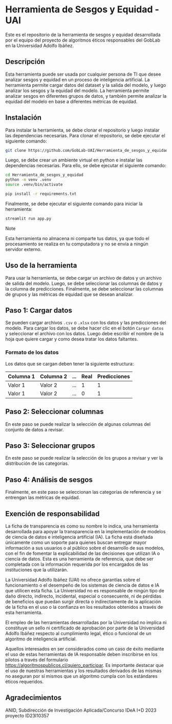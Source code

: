 # Herramienta de Sesgos y Equidad - UAI


Este es el repositorio de la herramienta de sesgos y equidad desarrollada por el equipo del proyecto de algoritmos éticos responsables del GobLab en la Universidad Adolfo Ibáñez.

## Descripción

Esta herramienta puede ser usada por cualquier persona de TI que desee analizar sesgos y equidad en un proceso de inteligencia artificial. La herramienta permite cargar datos del dataset y la salida del modelo, y luego analizar los sesgos y la equidad del modelo. La herramienta permite analizar sesgos en diferentes grupos de datos, y también permite analizar la equidad del modelo en base a diferentes métricas de equidad.

## Instalación

Para instalar la herramienta, se debe clonar el repositorio y luego instalar las dependencias necesarias. Para clonar el repositorio, se debe ejecutar el siguiente comando:

```bash
git clone https://github.com/GobLab-UAI/Herramienta_de_sesgos_y_equidad.git

```

Luego, se debe crear un ambiente virtual en python e instalar las dependencias necesarias. Para ello, se debe ejecutar el siguiente comando:

```bash
cd Herramienta_de_sesgos_y_equidad
python -m venv .venv
source .venv/bin/activate

pip install -r requirements.txt
```
Finalmente, se debe ejecutar el siguiente comando para iniciar la herramienta:

```bash
streamlit run app.py
```

>[!NOTE]
>
>Esta herramienta no almacena ni comparte tus datos, ya que todo el procesamiento se realiza en tu computadora y no se envía a ningún servidor externo.


## Uso de la herramienta

Para usar la herramienta, se debe cargar un archivo de datos y un archivo de salida del modelo. Luego, se debe seleccionar las columnas de datos y la columna de predicciones. Finalmente, se debe seleccionar las columnas de grupos y las métricas de equidad que se desean analizar.

## Paso 1: Cargar datos

Se pueden cargar archivos `.csv` o `.xlsx` con los datos y las predicciones del modelo. Para cargar los datos, se debe hacer clic en el botón `Cargar datos` y seleccionar el archivo con los datos. Luego debe escribir el nombre de la hoja que quiere cargar y como desea tratar los datos faltantes.

### Formato de los datos
Los datos que se cargan deben tener la siguiente estructura:

| Columna 1 | Columna 2 | ... | Real | Predicciones |
|---|---|---|---|---|
| Valor 1 | Valor 2 | ... | 1 | 1 |
| Valor 1 | Valor 2 | ... | 0 | 1 |

## Paso 2: Seleccionar columnas

En este paso se puede realizar la selección de algunas columnas del conjunto de datos a revisar.

## Paso 3: Seleccionar grupos

En este paso se puede realizar la selección de los grupos a revisar y ver la distribución de las categorías.

## Paso 4: Análisis de sesgos

Finalmente, en este paso se seleccionan las categorías de referencia y se entrengan las métricas de equidad.


## Exención de responsabilidad

La ficha de transparencia es como su nombre lo indica, una herramienta desarrollada para apoyar la transparencia en la implementación de modelos de ciencia de datos e inteligencia artificial (IA). La ficha está diseñada únicamente como un soporte para quienes buscan entregar mayor información a sus usuarios o al público sobre el desarrollo de sus modelos, con el fin de fomentar la explicabilidad de las decisiones que utilizan IA o ciencia de datos. Esta es una herramienta de referencia, que debe ser completada con la información requerida  por los encargados de las instituciones que la utilizarán.

La Universidad Adolfo Ibáñez (UAI) no ofrece garantías sobre el funcionamiento o el desempeño de los sistemas de ciencia de datos e IA que utilicen esta ficha. La Universidad no es responsable de ningún tipo de daño directo, indirecto, incidental, especial o consecuente, ni de pérdidas de beneficios que puedan surgir directa o indirectamente de la aplicación de la ficha en el uso o la confianza en los resultados obtenidos a través de esta herramienta. 

El empleo de las herramientas desarrolladas por la Universidad no implica ni constituye un sello ni certificado de aprobación por parte de la Universidad Adolfo Ibáñez respecto al cumplimiento legal, ético o funcional de un algoritmo de inteligencia artificial. 

Aquellos interesados en ser considerados  como un caso de éxito mediante el uso de estas herramientas de IA responsable deben inscribirse en los pilotos a través del formulario https://algoritmospublicos.cl/quiero_participar. Es importante destacar que el uso de nuestras herramientas y los resultados derivados de las mismas no aseguran por sí mismos que un algoritmo cumpla con los estándares éticos requeridos.

## Agradecimientos

ANID, Subdirección de Investigación Aplicada/Concurso IDeA I+D 2023 proyecto ID23I10357

